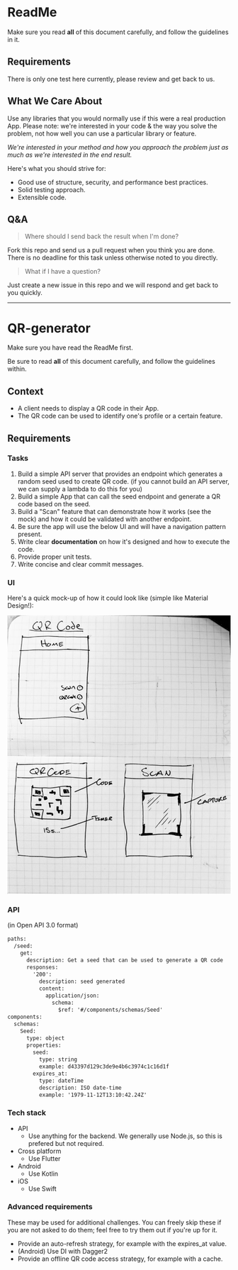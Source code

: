 # ReadMe 

Make sure you read **all** of this document carefully, and follow the guidelines in it.

## Requirements

There is only one test here currently, please review and get back to us.

## What We Care About

Use any libraries that you would normally use if this were a real production App. Please note: we're interested in your code & the way you solve the problem, not how well you can use a particular library or feature.

*We're interested in your method and how you approach the problem just as much as we're interested in the end result.*

Here's what you should strive for:

- Good use of structure, security, and performance best practices.
- Solid testing approach.
- Extensible code.


## Q&A
> Where should I send back the result when I'm done?

Fork this repo and send us a pull request when you think you are done. There is no deadline for this task unless otherwise noted to you directly.

> What if I have a question?

Just create a new issue in this repo and we will respond and get back to you quickly.

***

# QR-generator

Make sure you have read the ReadMe first.

Be sure to read **all** of this document carefully, and follow the guidelines within.

## Context

- A client needs to display a QR code in their App.
- The QR code can be used to identify one's profile or a certain feature.


## Requirements

### Tasks
1. Build a simple API server that provides an endpoint which generates a random seed used to create QR code. (if you cannot build an API server, we can supply a lambda to do this for you)
2. Build a simple App that can call the seed endpoint and generate a QR code based on the seed.
3. Build a "Scan" feature that can demonstrate how it works (see the mock) and how it could be validated with another endpoint.
4. Be sure the app will use the below UI and will have a navigation pattern present.
5. Write clear **documentation** on how it's designed and how to execute the code.
6. Provide proper unit tests.
7. Write concise and clear commit messages.

### UI

Here's a quick mock-up of how it could look like (simple like Material Design!):

![QR Generator Mockup](./QR-generator_mockUp.png)

### API

(in Open API 3.0 format)

    paths:
      /seed:
        get:
          description: Get a seed that can be used to generate a QR code
          responses:
            '200':
              description: seed generated
              content:
                application/json:
                  schema:
                    $ref: '#/components/schemas/Seed'
    components:
      schemas:
        Seed:
          type: object
          properties:
            seed:
              type: string
              example: d43397d129c3de9e4b6c3974c1c16d1f
            expires_at:
              type: dateTime
              description: ISO date-time
              example: '1979-11-12T13:10:42.24Z'


### Tech stack

- API
    - Use anything for the backend. We generally use Node.js, so this is prefered but not required.
- Cross platform
    - Use Flutter
- Android
    - Use Kotlin
- iOS
    - Use Swift


### Advanced requirements
These may be used for additional challenges. You can freely skip these if you are not asked to do them; feel free to try them out if you're up for it.

- Provide an auto-refresh strategy, for example with the expires_at value.
- (Android) Use DI with Dagger2
- Provide an offline QR code access strategy, for example with a cache.
